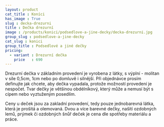 ```yaml
---
layout: product
cat_title : Koníci
has_image : True
slug : decka-drezurni
title : Dečka drezurní
image : /products/konici/podsedlove-a-jine-decky/decka-drezurni.jpg
group_slug : podsedlove-a-jine-decky
cat_slug : konici
group_title : Podsedlové a jiné dečky
pricing:
  - variant : Drezurní dečka
    price   : 690
---
```


Drezurní dečka v základním provedení je vyrobena z látky, s výplní - molitan v síle 0,5cm, 1cm nebo po domluvě i silnější.
Při objednávce prosím definujte jak chcete, aby dečka vypadala, protože možností provedení je nespočet.
Tvar dečky je většinou obdélníkový, který může a nemusí být s cípem nebo vyztuženým posedlím.

Ceny u deček jsou za zakladní provedení, tedy pouze jednobarevná látka, která je prošitá a olemovaná.
Dvou a více barevné dečky, našití ozdobných lemů, prýmek či ozdobných šnůř deček je cena dle spotřeby materiálu a práce.

